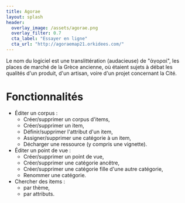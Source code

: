 ```yaml
---
title: Agorae
layout: splash
header:
  overlay_image: /assets/agorae.png
  overlay_filter: 0.7
  cta_label: "Essayer en ligne"
  cta_url: "http://agoraemap21.orkidees.com/"
---
```


Le nom du logiciel est une translittération (audacieuse) de "ἀγοραί", les places de marché de la Grèce ancienne, où étaient sujets à débat les qualités d'un produit, d'un artisan, voire d'un projet concernant la Cité.

# Fonctionnalités

- Éditer un corpus :
  - Créer/supprimer un corpus d'items,
  - Créer/supprimer un item,
  - Définir/supprimer l'attribut d'un item,
  - Assigner/supprimer une catégorie à un item,
  - Décharger une ressource (y compris une vignette).
- Éditer un point de vue :
  - Créer/supprimer un point de vue,
  - Créer/supprimer une catégorie ancêtre, 
  - Créer/supprimer une catégorie fille d'une autre catégorie, 
  - Renommer une catégorie.
- Chercher des items :
  - par thème,
  - par attributs.
